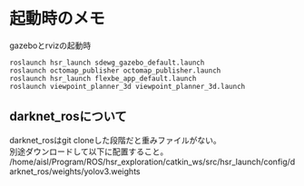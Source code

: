 # 起動時のメモ
gazeboとrvizの起動時  

```
roslaunch hsr_launch sdewg_gazebo_default.launch  
roslaunch octomap_publisher octomap_publisher.launch  
roslaunch hsr_launch flexbe_app_default.launch  
roslaunch viewpoint_planner_3d viewpoint_planner_3d.launch
```

## darknet_rosについて
darknet_rosはgit cloneした段階だと重みファイルがない。  
別途ダウンロードして以下に配置すること。  
/home/aisl/Program/ROS/hsr_exploration/catkin_ws/src/hsr_launch/config/darknet_ros/weights/yolov3.weights  
